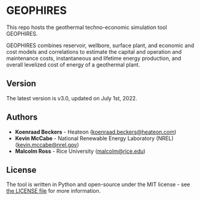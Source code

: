 # GEOPHIRES

This repo hosts the geothermal techno-economic simulation tool GEOPHIRES.

GEOPHIRES combines reservoir, wellbore, surface plant, and economic and cost models and correlations to estimate the capital and operation and maintenance costs, instantaneous and lifetime energy production, and overall levelized cost of energy of a geothermal plant.

## Version
The latest version is v3.0, updated on July 1st, 2022.

## Authors
* **Koenraad Beckers** - Heateon (koenraad.beckers@heateon.com)
* **Kevin McCabe** - National Renewable Energy Laboratory (NREL) (kevin.mccabe@nrel.gov)
* **Malcolm Ross** - Rice University (malcolm@rice.edu)


## License
The tool is written in Python and open-source under the MIT license - see [the LICENSE file](LICENSE) for more information.
